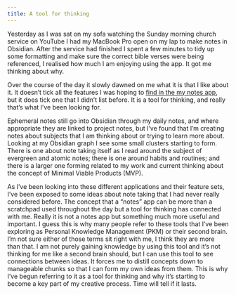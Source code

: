 ```yaml
---
title: A tool for thinking
---
```


Yesterday as I was sat on my sofa watching the Sunday morning church service on YouTube I had my MacBook Pro open on my lap to make notes in Obsidian. After the service had finished I spent a few minutes to tidy up some formatting and make sure the correct bible verses were being referenced, I realised how much I am enjoying using the app. It got me thinking about why.

Over the course of the day it slowly dawned on me what it is that I like about it. It doesn’t tick all the features I was hoping to [find in the my notes app](https://philbowell.com/2021/searching-for-the-perfect-notes-app/), but it does tick one that I didn’t list before. It is a tool for thinking, and really that’s what I’ve been looking for.

Ephemeral notes still go into Obsidian through my daily notes, and where appropriate they are linked to project notes, but I’ve found that I’m creating notes about subjects that I am thinking about or trying to learn more about. Looking at my Obsidian graph I see some small clusters starting to form. There is one about note taking itself as I read around the subject of evergreen and atomic notes; there is one around habits and routines; and there is a larger one forming related to my work and current thinking about the concept of Minimal Viable Products (MVP).

As I’ve been looking into these different applications and their feature sets, I’ve been exposed to some ideas about note taking that I had never really considered before. The concept that a “notes” app can be more than a scratchpad used throughout the day but a tool for thinking has connected with me. Really it is not a notes app but something much more useful and important. I guess this is why many people refer to these tools that I’ve been exploring as Personal Knowledge Management (PKM) or their second brain. I’m not sure either of those terms sit right with me, I think they are more than that. I am not purely gaining knowledge by using this tool and it’s not thinking for me like a second brain should, but I can use this tool to see connections between ideas. It forces me to distill concepts down to manageable chunks so that I can form my own ideas from them. This is why I’ve begun referring to it as a tool for thinking and why it’s starting to become a key part of my creative process. Time will tell if it lasts.
